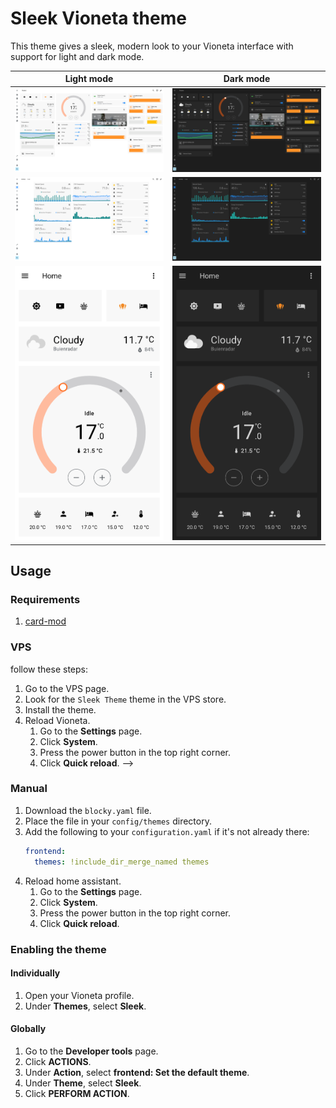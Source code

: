 # Sleek Vioneta theme

This theme gives a sleek, modern look to your Vioneta interface with support for light and dark mode.

| Light mode                                                                                           | Dark mode                                                                                          |
| ---------------------------------------------------------------------------------------------------- | -------------------------------------------------------------------------------------------------- |
| ![Light mode](https://github.com/Vioneta/vioneta-sleek-theme/blob/main/docs/img/light1.png?raw=true) | ![Dark mode](https://github.com/Vioneta/vioneta-sleek-theme/blob/main/docs/img/dark1.png?raw=true) |
| ![Light mode](https://github.com/Vioneta/vioneta-sleek-theme/blob/main/docs/img/light2.png?raw=true) | ![Dark mode](https://github.com/Vioneta/vioneta-sleek-theme/blob/main/docs/img/dark2.png?raw=true) |
| ![Light mode](https://github.com/Vioneta/vioneta-sleek-theme/blob/main/docs/img/light3.png?raw=true) | ![Dark mode](https://github.com/Vioneta/vioneta-sleek-theme/blob/main/docs/img/dark3.png?raw=true) |

## Usage

### Requirements

1. [card-mod](https://github.com/Vioneta/vioneta-card-mod-card)

### VPS

follow these steps:

1. Go to the VPS page.
2. Look for the `Sleek Theme` theme in the VPS store.
3. Install the theme.
4. Reload Vioneta.
   1. Go to the **Settings** page.
   2. Click **System**.
   3. Press the power button in the top right corner.
   4. Click **Quick reload**.
      -->

### Manual

1. Download the `blocky.yaml` file.
2. Place the file in your `config/themes` directory.
3. Add the following to your `configuration.yaml` if it's not already there:
   ```yaml
   frontend:
     themes: !include_dir_merge_named themes
   ```
4. Reload home assistant.
   1. Go to the **Settings** page.
   2. Click **System**.
   3. Press the power button in the top right corner.
   4. Click **Quick reload**.

### Enabling the theme

#### Individually

1. Open your Vioneta profile.
2. Under **Themes**, select **Sleek**.

#### Globally

1. Go to the **Developer tools** page.
2. Click **ACTIONS**.
3. Under **Action**, select **frontend: Set the default theme**.
4. Under **Theme**, select **Sleek**.
5. Click **PERFORM ACTION**.
